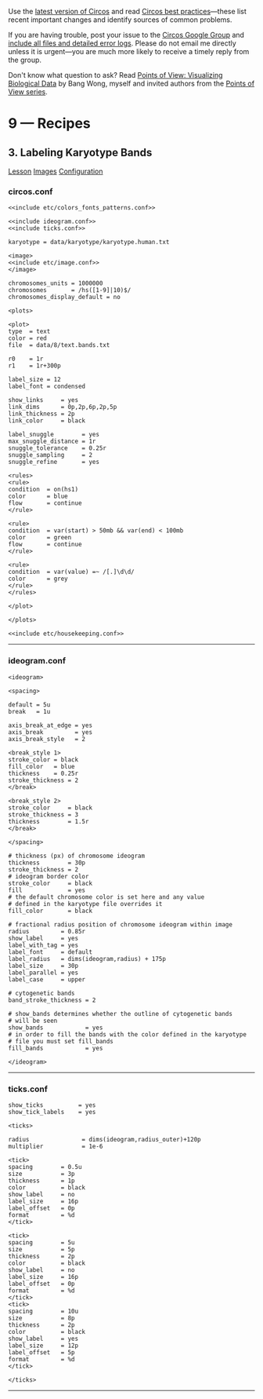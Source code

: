 Use the [latest version of Circos](/software/download/circos/) and read
[Circos best
practices](/documentation/tutorials/reference/best_practices/)—these list
recent important changes and identify sources of common problems.

If you are having trouble, post your issue to the [Circos Google
Group](https://groups.google.com/group/circos-data-visualization) and [include
all files and detailed error logs](/support/support/). Please do not email me
directly unless it is urgent—you are much more likely to receive a timely
reply from the group.

Don't know what question to ask? Read [Points of View: Visualizing Biological
Data](https://www.nature.com/nmeth/journal/v9/n12/full/nmeth.2258.html) by
Bang Wong, myself and invited authors from the [Points of View
series](https://mk.bcgsc.ca/pointsofview).

# 9 — Recipes

## 3\. Labeling Karyotype Bands

[Lesson](/documentation/tutorials/recipes/labeling_bands/lesson)
[Images](/documentation/tutorials/recipes/labeling_bands/images)
[Configuration](/documentation/tutorials/recipes/labeling_bands/configuration)

### circos.conf

    
    
    <<include etc/colors_fonts_patterns.conf>>
    
    <<include ideogram.conf>>
    <<include ticks.conf>>
    
    karyotype = data/karyotype/karyotype.human.txt
    
    <image>
    <<include etc/image.conf>>
    </image>
    
    chromosomes_units = 1000000
    chromosomes       = /hs([1-9]|10)$/
    chromosomes_display_default = no
    
    <plots>
    
    <plot>
    type  = text
    color = red
    file  = data/8/text.bands.txt
    
    r0    = 1r
    r1    = 1r+300p
    
    label_size = 12
    label_font = condensed
    
    show_links     = yes
    link_dims      = 0p,2p,6p,2p,5p
    link_thickness = 2p
    link_color     = black
    
    label_snuggle        = yes
    max_snuggle_distance = 1r
    snuggle_tolerance    = 0.25r
    snuggle_sampling     = 2
    snuggle_refine       = yes
    
    <rules>
    <rule>
    condition  = on(hs1)
    color      = blue
    flow       = continue
    </rule>
    
    <rule>
    condition  = var(start) > 50mb && var(end) < 100mb
    color      = green
    flow       = continue
    </rule>
    
    <rule>
    condition  = var(value) =~ /[.]\d\d/
    color      = grey
    </rule>
    </rules>
    
    </plot>
    
    </plots>
    
    <<include etc/housekeeping.conf>>
    

  

* * *

### ideogram.conf

    
    
    <ideogram>
    
    <spacing>
    
    default = 5u
    break   = 1u
    
    axis_break_at_edge = yes
    axis_break         = yes
    axis_break_style   = 2
    
    <break_style 1>
    stroke_color = black
    fill_color   = blue
    thickness    = 0.25r
    stroke_thickness = 2
    </break>
    
    <break_style 2>
    stroke_color     = black
    stroke_thickness = 3
    thickness        = 1.5r
    </break>
    
    </spacing>
    
    # thickness (px) of chromosome ideogram
    thickness        = 30p
    stroke_thickness = 2
    # ideogram border color
    stroke_color     = black
    fill             = yes
    # the default chromosome color is set here and any value
    # defined in the karyotype file overrides it
    fill_color       = black
    
    # fractional radius position of chromosome ideogram within image
    radius         = 0.85r
    show_label     = yes
    label_with_tag = yes
    label_font     = default
    label_radius   = dims(ideogram,radius) + 175p
    label_size     = 30p
    label_parallel = yes
    label_case     = upper
    
    # cytogenetic bands
    band_stroke_thickness = 2
    
    # show_bands determines whether the outline of cytogenetic bands
    # will be seen
    show_bands            = yes
    # in order to fill the bands with the color defined in the karyotype
    # file you must set fill_bands
    fill_bands            = yes
    
    </ideogram>
    
    

  

* * *

### ticks.conf

    
    
    show_ticks          = yes
    show_tick_labels    = yes
    
    <ticks>
    
    radius               = dims(ideogram,radius_outer)+120p
    multiplier           = 1e-6
    
    <tick>
    spacing        = 0.5u
    size           = 3p
    thickness      = 1p
    color          = black
    show_label     = no
    label_size     = 16p
    label_offset   = 0p
    format         = %d
    </tick>
    
    <tick>
    spacing        = 5u
    size           = 5p
    thickness      = 2p
    color          = black
    show_label     = no
    label_size     = 16p
    label_offset   = 0p
    format         = %d
    </tick>
    <tick>
    spacing        = 10u
    size           = 8p
    thickness      = 2p
    color          = black
    show_label     = yes
    label_size     = 12p
    label_offset   = 5p
    format         = %d
    </tick>
    
    </ticks>
    

  

* * *

